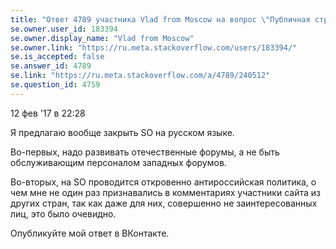 ```yaml
---
title: "Ответ 4789 участника Vlad from Moscow на вопрос \"Публичная страница сообщества в ВКонтакте\""
se.owner.user_id: 183394
se.owner.display_name: "Vlad from Moscow"
se.owner.link: "https://ru.meta.stackoverflow.com/users/183394/"
se.is_accepted: false
se.answer_id: 4789
se.link: "https://ru.meta.stackoverflow.com/a/4789/240512"
se.question_id: 4759
---
```


12 фев '17 в 22:28

Я предлагаю вообще закрыть SO на русском языке.

Во-первых, надо развивать отечественные форумы, а не быть обслуживающим персоналом западных форумов.

Во-вторых, на SO проводится откровенно антироссийская политика, о чем мне не один раз признавались в комментариях участники сайта из других стран, так как даже для них, совершенно не заинтересованных лиц, это было очевидно.

Опубликуйте мой ответ в ВКонтакте.
